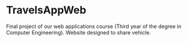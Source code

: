 # TravelsAppWeb

Final project of our web applications course (Third year of the degree in Computer Engineering). 
Website designed to share vehicle.

